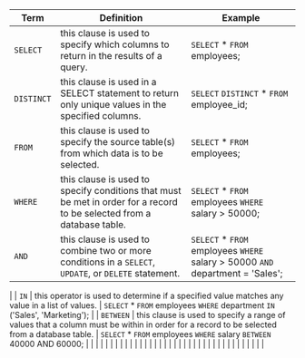 | Term | Definition | Example |
|--|--|--|
| `SELECT` | this clause is used to specify which columns to return in the results of a query. | `SELECT` * `FROM` employees; |
| `DISTINCT` | this clause is used in a SELECT statement to return only unique values in the specified columns. | `SELECT` `DISTINCT` * `FROM` employee_id; |
| `FROM` | this clause is used to specify the source table(s) from which data is to be selected. | `SELECT` * `FROM` employees; |
| `WHERE` | this clause is used to specify conditions that must be met in order for a record to be selected from a database table. | `SELECT` * `FROM` employees `WHERE` salary > 50000; |
| `AND` | this clause is used to combine two or more conditions in a `SELECT`, `UPDATE`, or `DELETE` statement. | `SELECT` * `FROM` employees `WHERE` salary > 50000 `AND` department = 'Sales';
 |
| `IN` | this operator is used to determine if a specified value matches any value in a list of values. | `SELECT` * `FROM` employees `WHERE` department `IN` ('Sales', 'Marketing'); |
| `BETWEEN` | this clause is used to specify a range of values that a column must be within in order for a record to be selected from a database table. | `SELECT` * `FROM` employees `WHERE` salary `BETWEEN` 40000 AND 60000; |
|  |  |  |
|  |  |  |
|  |  |  |
|  |  |  |
|  |  |  |
|  |  |  |
|  |  |  |
|  |  |  |
|  |  |  |
